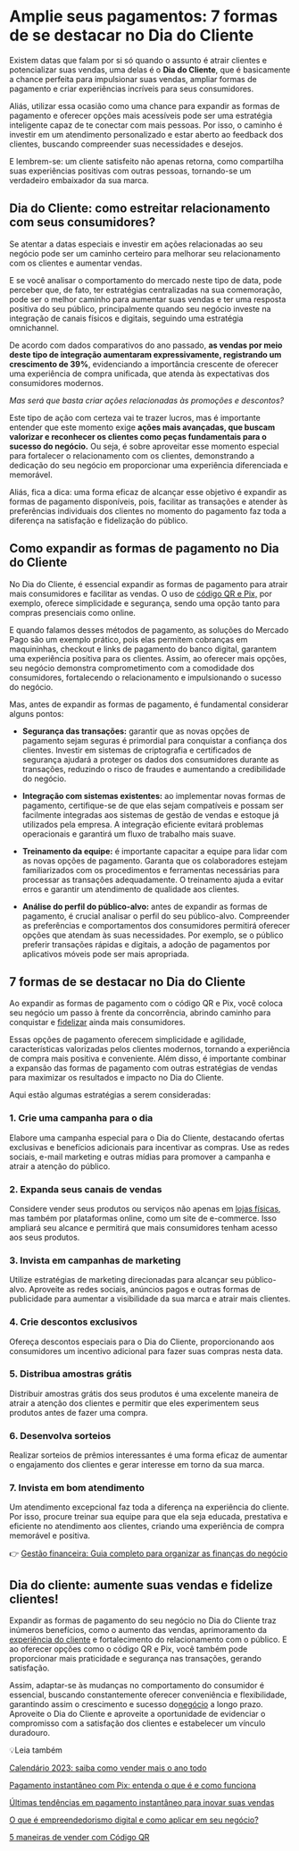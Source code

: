 # Amplie seus pagamentos: 7 formas de se destacar no Dia do Cliente

Existem datas que falam por si só quando o assunto é atrair clientes e potencializar suas vendas, uma delas é o **Dia do Cliente**, que é basicamente a chance perfeita para impulsionar suas vendas, ampliar formas de pagamento e criar experiências incríveis para seus consumidores.

Aliás, utilizar essa ocasião como uma chance para expandir as formas de pagamento e oferecer opções mais acessíveis pode ser uma estratégia inteligente capaz de te conectar com mais pessoas. Por isso, o caminho é investir em um atendimento personalizado e estar aberto ao feedback dos clientes, buscando compreender suas necessidades e desejos.

E lembrem-se: um cliente satisfeito não apenas retorna, como compartilha suas experiências positivas com outras pessoas, tornando-se um verdadeiro embaixador da sua marca.

## Dia do Cliente: como estreitar relacionamento com seus consumidores?

Se atentar a datas especiais e investir em ações relacionadas ao seu negócio pode ser um caminho certeiro para melhorar seu relacionamento com os clientes e aumentar vendas.

E se você analisar o comportamento do mercado neste tipo de data, pode perceber que, de fato, ter estratégias centralizadas na sua comemoração, pode ser o melhor caminho para aumentar suas vendas e ter uma resposta positiva do seu público, principalmente quando seu negócio investe na integração de canais físicos e digitais, seguindo uma estratégia omnichannel.

De acordo com dados comparativos do ano passado, **as vendas por meio deste tipo de integração aumentaram expressivamente, registrando um crescimento de 39%**, evidenciando a importância crescente de oferecer uma experiência de compra unificada, que atenda às expectativas dos consumidores modernos.

*Mas será que basta criar ações relacionadas às promoções e descontos?*

Este tipo de ação com certeza vai te trazer lucros, mas é importante entender que este momento exige **ações mais avançadas, que buscam valorizar e reconhecer os clientes como peças fundamentais para o sucesso do negócio.** Ou seja, é sobre aproveitar esse momento especial para fortalecer o relacionamento com os clientes, demonstrando a dedicação do seu negócio em proporcionar uma experiência diferenciada e memorável.

Aliás, fica a dica: uma forma eficaz de alcançar esse objetivo é expandir as formas de pagamento disponíveis, pois, facilitar as transações e atender às preferências individuais dos clientes no momento do pagamento faz toda a diferença na satisfação e fidelização do público.

## Como expandir as formas de pagamento no Dia do Cliente

No Dia do Cliente, é essencial expandir as formas de pagamento para atrair mais consumidores e facilitar as vendas. O uso de [código QR e Pix,](https://meubolso.mercadopago.com.br/pix-e-codigo-qr-mercado-pago-descubra-como-ficou-mais-facil-receber-pagamentos) por exemplo, oferece simplicidade e segurança, sendo uma opção tanto para compras presenciais como online.

E quando falamos desses métodos de pagamento, as soluções do Mercado Pago são um exemplo prático, pois elas permitem cobranças em maquininhas, checkout e links de pagamento do banco digital, garantem uma experiência positiva para os clientes. Assim, ao oferecer mais opções, seu negócio demonstra comprometimento com a comodidade dos consumidores, fortalecendo o relacionamento e impulsionando o sucesso do negócio.

Mas, antes de expandir as formas de pagamento, é fundamental considerar alguns pontos:

- **Segurança das transações:** garantir que as novas opções de pagamento sejam seguras é primordial para conquistar a confiança dos clientes. Investir em sistemas de criptografia e certificados de segurança ajudará a proteger os dados dos consumidores durante as transações, reduzindo o risco de fraudes e aumentando a credibilidade do negócio.

- **Integração com sistemas existentes:** ao implementar novas formas de pagamento, certifique-se de que elas sejam compatíveis e possam ser facilmente integradas aos sistemas de gestão de vendas e estoque já utilizados pela empresa. A integração eficiente evitará problemas operacionais e garantirá um fluxo de trabalho mais suave.

- **Treinamento da equipe:** é importante capacitar a equipe para lidar com as novas opções de pagamento. Garanta que os colaboradores estejam familiarizados com os procedimentos e ferramentas necessárias para processar as transações adequadamente. O treinamento ajuda a evitar erros e garantir um atendimento de qualidade aos clientes.

- **Análise do perfil do público-alvo:** antes de expandir as formas de pagamento, é crucial analisar o perfil do seu público-alvo. Compreender as preferências e comportamentos dos consumidores permitirá oferecer opções que atendam às suas necessidades. Por exemplo, se o público preferir transações rápidas e digitais, a adoção de pagamentos por aplicativos móveis pode ser mais apropriada. 

## 7 formas de se destacar no Dia do Cliente

Ao expandir as formas de pagamento com o código QR e Pix, você coloca seu negócio um passo à frente da concorrência, abrindo caminho para conquistar e [fidelizar](https://meubolso.mercadopago.com.br/como-fidelizar-clientes-com-codigo-qr-mercado-pago) ainda mais consumidores.

Essas opções de pagamento oferecem simplicidade e agilidade, características valorizadas pelos clientes modernos, tornando a experiência de compra mais positiva e conveniente. Além disso, é importante combinar a expansão das formas de pagamento com outras estratégias de vendas para maximizar os resultados e impacto no Dia do Cliente.

Aqui estão algumas estratégias a serem consideradas:

### 1. Crie uma campanha para o dia

Elabore uma campanha especial para o Dia do Cliente, destacando ofertas exclusivas e benefícios adicionais para incentivar as compras. Use as redes sociais, e-mail marketing e outras mídias para promover a campanha e atrair a atenção do público.

### 2. Expanda seus canais de vendas

Considere vender seus produtos ou serviços não apenas em [lojas físicas](https://meubolso.mercadopago.com.br/vender-na-loja-fisica-com-codigo-qr), mas também por plataformas online, como um site de e-commerce. Isso ampliará seu alcance e permitirá que mais consumidores tenham acesso aos seus produtos.

### 3. Invista em campanhas de marketing

Utilize estratégias de marketing direcionadas para alcançar seu público-alvo. Aproveite as redes sociais, anúncios pagos e outras formas de publicidade para aumentar a visibilidade da sua marca e atrair mais clientes.

### 4. Crie descontos exclusivos

Ofereça descontos especiais para o Dia do Cliente, proporcionando aos consumidores um incentivo adicional para fazer suas compras nesta data.

### 5. Distribua amostras grátis

Distribuir amostras grátis dos seus produtos é uma excelente maneira de atrair a atenção dos clientes e permitir que eles experimentem seus produtos antes de fazer uma compra.

### 6. Desenvolva sorteios

Realizar sorteios de prêmios interessantes é uma forma eficaz de aumentar o engajamento dos clientes e gerar interesse em torno da sua marca.

### 7. Invista em bom atendimento

Um atendimento excepcional faz toda a diferença na experiência do cliente. Por isso, procure treinar sua equipe para que ela seja educada, prestativa e eficiente no atendimento aos clientes, criando uma experiência de compra memorável e positiva.

👉 [Gestão financeira: Guia completo para organizar as finanças do negócio](https://meubolso.mercadopago.com.br/gestao-financeira)

## Dia do cliente: aumente suas vendas e fidelize clientes!

Expandir as formas de pagamento do seu negócio no Dia do Cliente traz inúmeros benefícios, como o aumento das vendas, aprimoramento da [experiência do cliente](https://meubolso.mercadopago.com.br/melhorar-a-experiencia-do-cliente-com-codigo-qr) e fortalecimento do relacionamento com o público. E ao oferecer opções como o código QR e Pix, você também pode proporcionar mais praticidade e segurança nas transações, gerando satisfação.

Assim, adaptar-se às mudanças no comportamento do consumidor é essencial, buscando constantemente oferecer conveniência e flexibilidade, garantindo assim o crescimento e sucesso do[negócio](https://meubolso.mercadopago.com.br/5-vantagens-de-gerar-codigo-qr-para-seu-negocio) a longo prazo. Aproveite o Dia do Cliente e aproveite a oportunidade de evidenciar o compromisso com a satisfação dos clientes e estabelecer um vínculo duradouro.

💡Leia também

[Calendário 2023: saiba como vender mais o ano todo](https://meubolso.mercadopago.com.br/calendario-2023-saiba-como-vender-mais-o-ano-todo)

[Pagamento instantâneo com Pix: entenda o que é e como funciona](https://meubolso.mercadopago.com.br/pagamentos-instantaneos-com-pix-entenda-o-que-e-e-como-funciona)

[Últimas tendências em pagamento instantâneo para inovar suas vendas](https://meubolso.mercadopago.com.br/inovacao-em-pagamento-instantaneo)

[O que é empreendedorismo digital e como aplicar em seu negócio?](https://meubolso.mercadopago.com.br/o-que-e-empreendedorismo-digital)

[5 maneiras de vender com Código QR](https://meubolso.mercadopago.com.br/vender-com-codigo-qr)